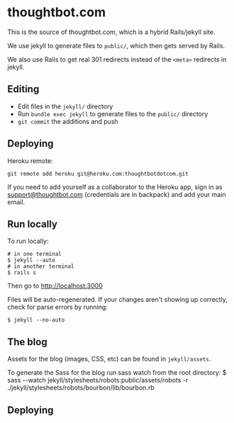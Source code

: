 thoughtbot.com
==============

This is the source of thoughtbot.com, which is a hybrid Rails/jekyll site.

We use jekyll to generate files to `public/`, which then gets served by Rails.

We also use Rails to get real 301 redirects instead of the `<meta>` redirects in
jekyll.

Editing
-------

* Edit files in the `jekyll/` directory
* Run `bundle exec jekyll` to generate files to the `public/` directory
* `git commit` the additions and push

Deploying
---------

Heroku remote:

    git remote add heroku git@heroku.com:thoughtbotdotcom.git

If you need to add yourself as a collaborator to the Heroku app, sign in as
support@thoughtbot.com (credentials are in backpack) and add your main email.

Run locally
-----------

To run locally:

    # in one terminal
    $ jekyll --auto
    # in another terminal
    $ rails s

Then go to [http://localhost:3000](http://localhost:3000)

Files will be auto-regenerated.  If your changes aren't showing up correctly,
check for parse errors by running:

    $ jekyll --no-auto

The blog
--------

Assets for the blog (images, CSS, etc) can be found in `jekyll/assets`.

To generate the Sass for the blog run sass watch from the root directory:
    $ sass --watch jekyll/stylesheets/robots:public/assets/robots -r ./jekyll/stylesheets/robots/bourbon/lib/bourbon.rb


Deploying
---------
